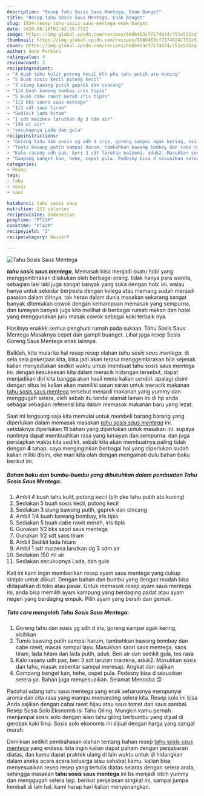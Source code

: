 ```yaml
---
description: "Resep Tahu Sosis Saus Mentega, Enak Banget"
title: "Resep Tahu Sosis Saus Mentega, Enak Banget"
slug: 1934-resep-tahu-sosis-saus-mentega-enak-banget
date: 2020-08-28T01:42:29.772Z
image: https://img-global.cpcdn.com/recipes/666b463cf7174824/751x532cq70/tahu-sosis-saus-mentega-foto-resep-utama.jpg
thumbnail: https://img-global.cpcdn.com/recipes/666b463cf7174824/751x532cq70/tahu-sosis-saus-mentega-foto-resep-utama.jpg
cover: https://img-global.cpcdn.com/recipes/666b463cf7174824/751x532cq70/tahu-sosis-saus-mentega-foto-resep-utama.jpg
author: Anne Perkins
ratingvalue: 4
reviewcount: 3
recipeingredient:
- "4 buah tahu kulit potong kecil blh pke tahu putih ato kuning"
- "5 buah sosis kecil potong kecil"
- "3 siung bawang putih geprek dan cincang"
- "1/4 buah bawang bombay iris tipis"
- "5 buah cabe rawit merah iris tipis"
- "1/2 bks saori saus mentega"
- "1/2 sdt saos tiram"
- "Sedikit lada hitam"
- "1 sdt maizena larutkan dg 3 sdm air"
- "150 ml air"
- "secukupnya Lada dan gula"
recipeinstructions:
- "Goreng tahu dan sosis yg sdh d iris, goreng sampai agak kering, sisihkan"
- "Tumis bawang putih sampai harum, tambahkan bawang bombay dan cabe rawit, masak sampai layu. Masukkan saori saus mentega, saos tiram, lada hitam dan lada putih, aduk. Beri air dan sedikit gula, tes rasa"
- "Kalo rasany udh pas, beri 3 sdt larutan maizena, aduk2. Masukkan sosis dan tahu, masak sebentar sampai meresap. Angkat dan sajikan"
- "Gampang banget kan, hehe, cepet pula. Pedesny bisa d sesuaikan selera ya. Bahan juga menyesuaikan. Selamat Mencoba 😊"
categories:
- Resep
tags:
- tahu
- sosis
- saus

katakunci: tahu sosis saus 
nutrition: 233 calories
recipecuisine: Indonesian
preptime: "PT23M"
cooktime: "PT42M"
recipeyield: "3"
recipecategory: Dessert

---
```



![Tahu Sosis Saus Mentega](https://img-global.cpcdn.com/recipes/666b463cf7174824/751x532cq70/tahu-sosis-saus-mentega-foto-resep-utama.jpg)

<b><i>tahu sosis saus mentega</i></b>, Memasak bisa menjadi suatu hobi yang menggembirakan dilakukan oleh berbagai orang. tidak hanya para wanita, sebagian laki laki juga sangat banyak yang suka dengan hobi ini. walau hanya untuk sekedar berpesta dengan kolega atau memang sudah menjadi passion dalam dirinya. tak heran dalam dunia masakan sekarang sangat banyak ditemukan cowok dengan kemampuan memasak yang sempurna, dan lumayan banyak juga kita melihat di berbagai rumah makan dan hotel yang menggunakan juru masak cowok sebagai koki terbaik nya.

Hasilnya enakkk.semua penghuni rumah pada sukaaa. Tahu Sosis Saus Mentega Masaknya cepet dan gampil buanget. Lihat juga resep Sosis Goreng Saus Mentega enak lainnya.

Baiklah, kita mulai ke hal resep resep olahan <i>tahu sosis saus mentega</i>. di sela sela pekerjaan kita, bisa jadi akan terasa menggembirakan bila sejenak kalian menyediakan sedikit waktu untuk membuat tahu sosis saus mentega ini. dengan kesuksesan kita dalam meracik hidangan tersebut, dapat menjadikan diri kita bangga akan hasil menu kalian sendiri. apalagi disini dengan situs ini kalian akan memiliki saran saran untuk meracik makanan <u>tahu sosis saus mentega</u> tersebut menjadi makanan yang yummy dan menggugah selera, oleh sebab itu tandai alamat laman ini di hp anda sebagai sebagian referensi kita dalam memasak makanan baru yang lezat.


Saat ini langsung saja kita memulai untuk membeli barang barang yang diperlukan dalam memasak masakan <u><i>tahu sosis saus mentega</i></u> ini. setidaknya diperlukan <b>11</b> bahan yang diperlukan untuk masakan ini. supaya nantinya dapat membuahkan rasa yang lumayan dan sempurna. dan juga persiapkan waktu kita sedikit, sebab kita akan membuatnya paling tidak dengan <b>4</b> tahap. saya menginginkan berbagai hal yang diperlukan sudah kalian miliki disini, oke mari kita olah dengan mengamati dulu bahan baku berikut ini.

<!--inarticleads1-->

##### Bahan baku dan bumbu-bumbu yang dibutuhkan dalam pembuatan Tahu Sosis Saus Mentega:

1. Ambil 4 buah tahu kulit, potong kecil (blh pke tahu putih ato kuning)
1. Sediakan 5 buah sosis kecil, potong kecil
1. Sediakan 3 siung bawang putih, geprek dan cincang
1. Ambil 1/4 buah bawang bombay, iris tipis
1. Sediakan 5 buah cabe rawit merah, iris tipis
1. Gunakan 1/2 bks saori saus mentega
1. Gunakan 1/2 sdt saos tiram
1. Ambil Sedikit lada hitam
1. Ambil 1 sdt maizena larutkan dg 3 sdm air
1. Sediakan 150 ml air
1. Sediakan secukupnya Lada, dan gula


Kali ini kami ingin memberikan resep ayam saus mentega yang cukup simple untuk diikuti. Dengan bahan dan bumbu yang dengan mudah bisa didapatkan di toko atau pasar. Untuk memasak resep ayam saus mentega ini, anda bisa memilih ayam kampung yang berdaging padat atau ayam negeri yang berdaging empuk. Pilih ayam yang bersih dan gemuk. 

<!--inarticleads2-->

##### Tata cara mengolah Tahu Sosis Saus Mentega:

1. Goreng tahu dan sosis yg sdh d iris, goreng sampai agak kering, sisihkan
1. Tumis bawang putih sampai harum, tambahkan bawang bombay dan cabe rawit, masak sampai layu. Masukkan saori saus mentega, saos tiram, lada hitam dan lada putih, aduk. Beri air dan sedikit gula, tes rasa
1. Kalo rasany udh pas, beri 3 sdt larutan maizena, aduk2. Masukkan sosis dan tahu, masak sebentar sampai meresap. Angkat dan sajikan
1. Gampang banget kan, hehe, cepet pula. Pedesny bisa d sesuaikan selera ya. Bahan juga menyesuaikan. Selamat Mencoba 😊


Padahal udang tahu saus mentega yang enak seharusnya mempunyai aroma dan cita rasa yang mampu memancing selera kita. Resep solo ini bisa Anda sajikan dengan cabai rawit hijau atau saus tomat dan saus sambal. Resep Sosis Solo Ekonomis Isi Tahu Giling. Mungkin kamu pernah menjumpai sosis solo dengan isian tahu giling berbumbu yang dijual di gerobak kaki lima. Sosis solo ekonomis ini dijual dengan harga yang sangat murah. 

Demikian sedikit pembahasan olahan tentang bahan resep <u>tahu sosis saus mentega</u> yang endess. kita ingin kalian dapat paham dengan penjabaran diatas, dan kamu dapat praktek ulang di lain waktu untuk di hidangkan dalam aneka acara acara keluarga atau sahabat kamu. kalian bisa menyesuaikan resep resep yang tertulis diatas selaras dengan selera anda, sehingga masakan <b>tahu sosis saus mentega</b> ini bs menjadi lebih yummy dan menggugah selera lagi. berikut penjelasan singkat ini, sampai jumpa kembali di lain hal. kami harap hari kalian menyenangkan.
